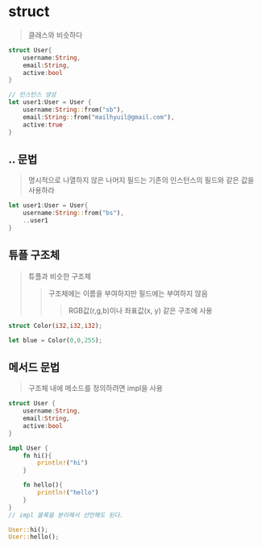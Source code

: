 # struct

> 클래스와 비슷하다

```rs
struct User{
    username:String,
    email:String,
    active:bool
}

// 인스턴스 생성
let user1:User = User {
    username:String::from("sb"),
    email:String::from("mailhyuil@gmail.com"),
    active:true
}
```

## .. 문법

> 명시적으로 나열하지 않은 나머지 필드는 기존의 인스턴스의 필드와 같은 값을 사용하라

```rs
let user1:User = User{
    username:String::from("bs"),
    ..user1
}
```

## 튜플 구조체

> 튜플과 비슷한 구조체
>
> > 구조체에는 이름을 부여하지만 필드에는 부여하지 않음
> >
> > > RGB값(r,g,b)이나 좌표값(x, y) 같은 구조에 사용

```rs
struct Color(i32,i32,i32);

let blue = Color(0,0,255);
```

## 메서드 문법

> 구조체 내에 메소드를 정의하려면 impl을 사용

```rs
struct User {
    username:String,
    email:String,
    active:bool
}

impl User {
    fn hi(){
        println!("hi")
    }

    fn hello(){
        println!("hello")
    }
}
// impl 블록을 분리해서 선언해도 된다.

User::hi();
User::hello();
```
